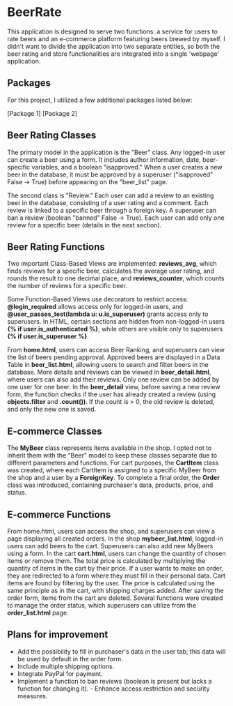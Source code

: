 # BeerRate

This application is designed to serve two functions: a service for users to rate beers and an e-commerce platform featuring beers brewed by myself.
I didn't want to divide the application into two separate entities, so both the beer rating and store functionalities are integrated into a single 'webpage' application.

## Packages

For this project, I utilized a few additional packages listed below:

[Package 1]
[Package 2]

## Beer Rating Classes

The primary model in the application is the "Beer" class. Any logged-in user can create a beer using a form. It includes author information, date, beer-specific variables, and a boolean "isapproved." When a user creates a new beer in the database, it must be approved by a superuser ("isapproved" False -> True) before appearing on the "beer_list" page.

The second class is "Review." Each user can add a review to an existing beer in the database, consisting of a user rating and a comment. Each review is linked to a specific beer through a foreign key. A superuser can ban a review (boolean "banned" False -> True). Each user can add only one review for a specific beer (details in the next section).

## Beer Rating Functions

Two important Class-Based Views are implemented: **reviews_avg**, which finds reviews for a specific beer, calculates the average user rating, and rounds the result to one decimal place, and **reviews_counter**, which counts the number of reviews for a specific beer. 

Some Function-Based Views use decorators to restrict access: **@login_required** allows access only for logged-in users, and **@user_passes_test(lambda u: u.is_superuser)** grants access only to superusers. In HTML, certain sections are hidden from non-logged-in users **{% if user.is_authenticated %}**, while others are visible only to superusers **{% if user.is_superuser %}**.

From **home.html**, users can access Beer Ranking, and superusers can view the list of beers pending approval. Approved beers are displayed in a Data Table in **beer_list.html**, allowing users to search and filter beers in the database. More details and reviews can be viewed in **beer_detail.html**, where users can also add their reviews. Only one review can be added by one user for one beer. In the **beer_detail** view, before saving a new review form, the function checks if the user has already created a review (using **objects.filter** and **.count())**. If the count is > 0, the old review is deleted, and only the new one is saved.

## E-commerce Classes

The **MyBeer** class represents items available in the shop. I opted not to inherit them with the "Beer" model to keep these classes separate due to different parameters and functions. For cart purposes, the **CartItem** class was created, where each CartItem is assigned to a specific MyBeer from the shop and a user by a **ForeignKey**. To complete a final order, the **Order** class was introduced, containing purchaser's data, products, price, and status.

## E-commerce Functions

From home.html, users can access the shop, and superusers can view a page displaying all created orders. In the shop **mybeer_list.html**, logged-in users can add beers to the cart. Superusers can also add new MyBeers using a form. In the cart **cart.html**, users can change the quantity of chosen items or remove them. The total price is calculated by multiplying the quantity of items in the cart by their price. If a user wants to make an order, they are redirected to a form where they must fill in their personal data. Cart items are found by filtering by the user. The price is calculated using the same principle as in the cart, with shipping charges added. After saving the order form, items from the cart are deleted. Several functions were created to manage the order status, which superusers can utilize from the **order_list.html** page. 

## Plans for improvement

- Add the possibility to fill in purchaser's data in the user tab; this data will be used by default in the order form.
- Include multiple shipping options.
- Integrate PayPal for payment.
- Implement a function to ban reviews (boolean is present but lacks a function for changing it).
​- Enhance access restriction and security measures.




